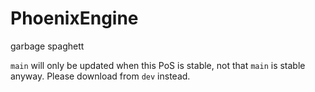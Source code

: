 # PhoenixEngine
garbage spaghett

`main` will only be updated when this PoS is stable, not that `main` is stable anyway. Please download from `dev` instead.
